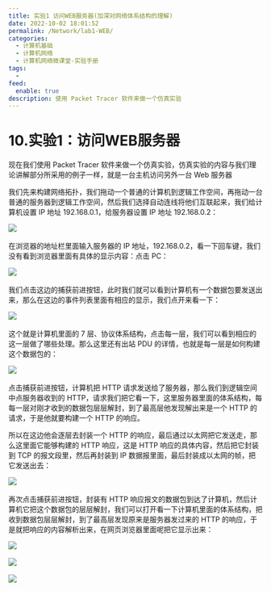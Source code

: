 ```yaml
---
title: 实验1 访问WEB服务器(加深对网络体系结构的理解)
date: 2022-10-02 18:01:52
permalink: /Network/lab1-WEB/
categories:
  - 计算机基础
  - 计算机网络
  - 计算机网络微课堂-实验手册
tags:
  - 
feed:
  enable: true
description: 使用 Packet Tracer 软件来做一个仿真实验
---
```



# 10.实验1：访问WEB服务器

现在我们使用 Packet Tracer 软件来做一个仿真实验，仿真实验的内容与我们理论讲解部分所采用的例子一样，就是一台主机访问另外一台 Web 服务器

<!-- more -->

我们先来构建网络拓扑，我们拖动一个普通的计算机到逻辑工作空间，再拖动一台普通的服务器到逻辑工作空间，然后我们选择自动连线将他们互联起来，我们给计算机设置 IP 地址 192.168.0.1，给服务器设置 IP 地址 192.168.0.2：

​![](https://image.peterjxl.com/blog/image-20211226154823-ywb4elv.png)​

在浏览器的地址栏里面输入服务器的 IP 地址，192.168.0.2，看一下回车键，我们没有看到浏览器里面有具体的显示内容：点击 PC：

​![](https://image.peterjxl.com/blog/image-20211226155049-xs9n2rb.png)​

我们点击这边的捕获前进按钮，此时我们就可以看到计算机有一个数据包要发送出来，那么在这边的事件列表里面有相应的显示，我们点开来看一下：

​![](https://image.peterjxl.com/blog/image-20211226155308-6be4tcb.png)​

这个就是计算机里面的 7 层、协议体系结构，点击每一层，我们可以看到相应的这一层做了哪些处理。那么这里还有出站 PDU 的详情，也就是每一层是如何构建这个数据包的：

​![](https://image.peterjxl.com/blog/image-20211226155554-5p60kag.png)​

点击捕获前进按钮，计算机把 HTTP 请求发送给了服务器，那么我们到逻辑空间中点服务器收到的 HTTP，请求我们把它看一下，这里服务器里面的体系结构，每每一层对刚才收到的数据包层层解封，到了最高层他发现解出来是一个 HTTP 的请求，于是他就要构建一个 HTTP 的响应。

所以在这边他会逐层去封装一个 HTTP 的响应，最后通过以太网把它发送走，那么这里面它能够构建的 HTTP 响应，这是 HTTP 响应的具体内容，然后把它封装到 TCP 的报文段里，然后再封装到 IP 数据报里面，最后封装成以太网的帧，把它发送出去：

​![](https://image.peterjxl.com/blog/image-20211226155612-xglv8o9.png)​

再次点击捕获前进按钮，封装有 HTTP 响应报文的数据包到达了计算机，然后计算机它把这个数据包的层层解封，我们可以打开看一下计算机里面的体系结构，把收到数据包层层解封，到了最高层发现原来是服务器发过来的 HTTP 的响应，于是就把响应的内容解析出来，在网页浏览器里面呢把它显示出来：

​![](https://image.peterjxl.com/blog/image-20211226155657-ufp9786.png)​

​![](https://image.peterjxl.com/blog/image-20211226155732-vymd7cq.png)​

​![](https://image.peterjxl.com/blog/image-20211226160532-q90wx8u.png)​
